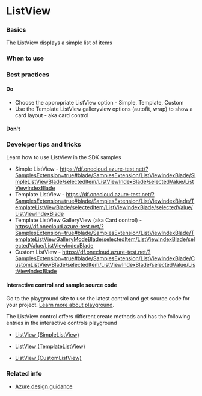 ﻿# ListView

 
<a name="basics"></a>
### Basics
The ListView displays a simple list of items


<!-- TODO get an IMAGE to embed here -->

<!-- TODO get an SAMPLE CODE to embed here -->

 
<a name="when-to-use"></a>
### When to use


 
<a name="best-practices"></a>
### Best practices

<a name="best-practices-do"></a>
#### Do

* Choose the appropriate ListView option - Simple, Template, Custom
* Use the Template ListView galleryview options (autofit, wrap) to show a card layout - aka card control

<a name="best-practices-don-t"></a>
#### Don&#39;t

<!-- TODO need Don'ts -->



 
<a name="developer-tips-and-tricks"></a>
### Developer tips and tricks
Learn how to use ListView in the SDK samples

- Simple ListView - https://df.onecloud.azure-test.net/?SamplesExtension=true#blade/SamplesExtension/ListViewIndexBlade/SimpleListViewBlade/selectedItem/ListViewIndexBlade/selectedValue/ListViewIndexBlade
- Template ListView - https://df.onecloud.azure-test.net/?SamplesExtension=true#blade/SamplesExtension/ListViewIndexBlade/TemplateListViewBlade/selectedItem/ListViewIndexBlade/selectedValue/ListViewIndexBlade 
- Template ListView GalleryView (aka Card control) - https://df.onecloud.azure-test.net/?SamplesExtension=true#blade/SamplesExtension/ListViewIndexBlade/TemplateListViewGalleryModeBlade/selectedItem/ListViewIndexBlade/selectedValue/ListViewIndexBlade 
- Custom ListView - https://df.onecloud.azure-test.net/?SamplesExtension=true#blade/SamplesExtension/ListViewIndexBlade/CustomListViewBlade/selectedItem/ListViewIndexBlade/selectedValue/ListViewIndexBlade 




<a name="developer-tips-and-tricks-interactive-control-and-sample-source-code"></a>
#### Interactive control and sample source code
Go to the playground site to use the latest control and get source code for your project.  [Learn more about playground](./top-extensions-controls-playground.md).

The ListView control offers different create methods and has the following entries in the interactive controls playground

*  <a href="https://ms.portal.azure.com/?Microsoft_Azure_Playground=true#blade/Microsoft_Azure_Playground/ControlsIndexBlade/ListView_createSimpleListView_Playground" target="_blank">ListView (SimpleListView)</a>

*  <a href="https://ms.portal.azure.com/?Microsoft_Azure_Playground=true#blade/Microsoft_Azure_Playground/ControlsIndexBlade/ListView_createTemplateListView_Playground" target="_blank">ListView (TemplateListView)</a>

*  <a href="https://ms.portal.azure.com/?Microsoft_Azure_Playground=true#blade/Microsoft_Azure_Playground/ControlsIndexBlade/ListView_createCustomListView_Playground" target="_blank">ListView (CustomListView)</a>

 

 
<a name="related-info"></a>
### Related info

<!-- TODO link to Figma -->

* [Azure design guidance](http://aka.ms/portalfx/design)


